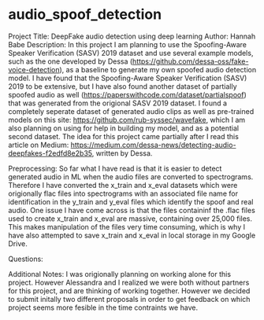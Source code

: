 # audio_spoof_detection

Project Title: DeepFake audio detection using deep learning
Author: Hannah Babe
Description: 
In this project I am planning to use the Spoofing-Aware Speaker Verification (SASV) 2019 dataset and use several example models, such as the one developed by Dessa (https://github.com/dessa-oss/fake-voice-detection), as a baseline to generate my own spoofed audio detection model. I have found that the Spoofing-Aware Speaker Verification (SASV) 2019 to be extensive, but I have also found another dataset of partially spoofed audio as well (https://paperswithcode.com/dataset/partialspoof) that was generated from the origional SASV 2019 dataset. I found a completely seperate dataset of generated audio clips as well as pre-trained models on this site: https://github.com/rub-syssec/wavefake, which I am also planning on using for help in building my model, and as a potential second dataset. The idea for this project came partially after I read this article on Medium: https://medium.com/dessa-news/detecting-audio-deepfakes-f2edfd8e2b35, written by Dessa. 

Preprocessing: So far what I have read is that it is easier to detect generated audio in ML when the audio files are converted to spectrograms. Therefore I have converted the x_train and x_eval datasets which were origionally flac files into spectrograms with an associated file name for identification in the y_train and y_eval files which identify the spoof and real audio. One issue I have come across is that the files containinf the .flac files used to create x_train and x_eval are massive, containing over 25,000 files. This makes manipulation of the files very time consuming, which is why I have also attempted to save x_train and x_eval in local storage in my Google Drive. 

Questions: 

Additional Notes: I was origionally planning on working alone for this project. However Alessandra and I realized we were both without partners for this project, and are thinking of working together. However we decided to submit initally two different proposals in order to get feedback on which project seems more fesible in the time contraints we have.
